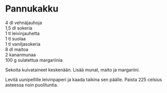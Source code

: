 ﻿Pannukakku
==========
4 dl vehnäjauhoja 	
1,5 dl sokeria 	
1 tl leivinjauhetta 	
1 tl suolaa 	
1 tl vaniljasokeria 	
8 dl maitoa 	
2 kananmunaa 	
100 g sulatettua margariinia

Sekoita kuivataineet keskenään. Lisää munat, maito ja margariini.

Levitä uunipellille leivinpaperi ja kaada taikina sen päälle. 
Paista 225 celsius asteessa noin puolituntia.